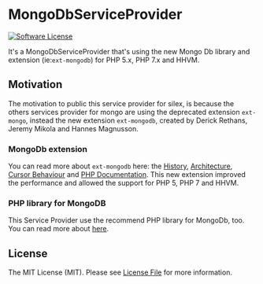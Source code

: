 # MongoDbServiceProvider

[![Software License][ico-license]](LICENSE.md)

It's a MongoDbServiceProvider that's using the new Mongo Db library and extension (ie:`ext-mongodb`) for PHP 5.x, PHP 7.x and HHVM.

## Motivation
The motivation to public this service provider for silex, is because the others services provider for mongo are using the deprecated extension `ext-mongo`, instead the new extension `ext-mongodb`, created by Derick Rethans, Jeremy Mikola and Hannes Magnusson.

### MongoDb extension
You can read more about `ext-mongodb` here: the [History](https://derickrethans.nl/new-drivers.html), [Architecture](https://derickrethans.nl/new-drivers-part2.html), [Cursor Behaviour](https://derickrethans.nl/new-drivers-part3-cursor.html) and [PHP Documentation](http://php.net/manual/en/set.mongodb.php). This new extension improved the performance and allowed the support for PHP 5, PHP 7 and HHVM.

### PHP library for MongoDB 
This Service Provider use the recommend PHP library for MongoDb, too. You can read more about [here](http://php.net/manual/en/mongodb.tutorial.library.php).

## License
The MIT License (MIT). Please see [License File](https://github.com/marcusesa/MongoDbServiceProvider/blob/master/LICENSE) for more information.

[ico-license]: https://img.shields.io/badge/license-MIT-brightgreen.svg?style=flat-square
